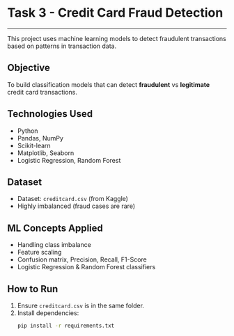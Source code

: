 # Task 3 - Credit Card Fraud Detection

---

This project uses machine learning models to detect fraudulent transactions based on patterns in transaction data.

##  Objective

To build classification models that can detect **fraudulent** vs **legitimate** credit card transactions.

## Technologies Used

- Python
- Pandas, NumPy
- Scikit-learn
- Matplotlib, Seaborn
- Logistic Regression, Random Forest

##  Dataset

- Dataset: `creditcard.csv` (from Kaggle)
- Highly imbalanced (fraud cases are rare)

##  ML Concepts Applied

- Handling class imbalance
- Feature scaling
- Confusion matrix, Precision, Recall, F1-Score
- Logistic Regression & Random Forest classifiers

## How to Run

1. Ensure `creditcard.csv` is in the same folder.
2. Install dependencies:
   ```bash
   pip install -r requirements.txt
